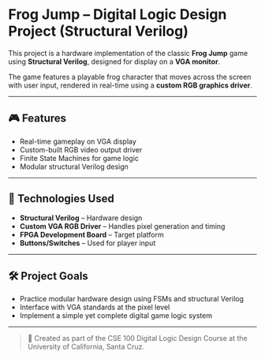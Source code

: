 # Frog Jump – Digital Logic Design Project (Structural Verilog)

This project is a hardware implementation of the classic **Frog Jump** game using **Structural Verilog**, designed for display on a **VGA monitor**.

The game features a playable frog character that moves across the screen with user input, rendered in real-time using a **custom RGB graphics driver**.

---

## 🎮 Features

- Real-time gameplay on VGA display
- Custom-built RGB video output driver
- Finite State Machines for game logic
- Modular structural Verilog design

---

## 🧱 Technologies Used

- **Structural Verilog** – Hardware design
- **Custom VGA RGB Driver** – Handles pixel generation and timing
- **FPGA Development Board** – Target platform
- **Buttons/Switches** – Used for player input

---

## 🛠️ Project Goals

- Practice modular hardware design using FSMs and structural Verilog
- Interface with VGA standards at the pixel level
- Implement a simple yet complete digital game logic system

---

> 📝 Created as part of the CSE 100 Digital Logic Design Course at the University of California, Santa Cruz.

